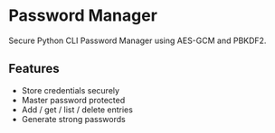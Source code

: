 # Password Manager

Secure Python CLI Password Manager using AES-GCM and PBKDF2.

## Features
- Store credentials securely
- Master password protected
- Add / get / list / delete entries
- Generate strong passwords
